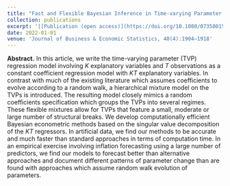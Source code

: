 ```yaml
---
title: "Fast and Flexible Bayesian Inference in Time-varying Parameter Regression Models"
collection: publications
excerpt: '[[Publication (open access)](https://doi.org/10.1080/07350015.2021.1990772)]'
date: 2022-01-01
venue: 'Journal of Business & Economic Statistics, 40(4):1904–1918'
---
```

**Abstract.** In this article, we write the time-varying parameter (TVP) regression model involving *K* explanatory variables and *T* observations as a constant coefficient regression model with *KT* explanatory variables. In contrast with much of the existing literature which assumes coefficients to evolve according to a random walk, a hierarchical mixture model on the TVPs is introduced. The resulting model closely mimics a random coefficients specification which groups the TVPs into several regimes. These flexible mixtures allow for TVPs that feature a small, moderate or large number of structural breaks. We develop computationally efficient Bayesian econometric methods based on the singular value decomposition of the *KT* regressors. In artificial data, we find our methods to be accurate and much faster than standard approaches in terms of computation time. In an empirical exercise involving inflation forecasting using a large number of predictors, we find our models to forecast better than alternative approaches and document different patterns of parameter change than are found with approaches which assume random walk evolution of parameters.
